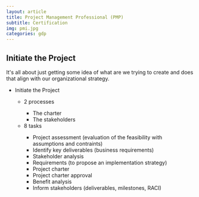 ```yaml
---
layout: article
title: Project Management Professional (PMP)
subtitle: Certification
img: pmi.jpg
categories: gdp
---
```


<div class="body">
  
  <h2>Initiate the Project</h2>
  <p>It's all about just getting some idea of what are we trying to create and does that align with our organizational strategy.</p>
  <ul>
    <li>Initiate the Project</li>
    <ul>
      <li>2 processes</li>
      <ul>
        <li>The charter</li>
        <li>The stakeholders</li>
      </ul>
      <li>8 tasks</li>
      <ul>
        <li>Project assessment (evaluation of the feasibility with assumptions and contraints)</li>
        <li>Identify key deliverables (business requirements)</li>
        <li>Stakeholder analysis</li>
        <li>Requirements (to propose an implementation strategy)</li>
        <li>Project charter</li>
        <li>Project charter approval</li>
        <li>Benefit analysis</li>
        <li>Inform stakeholders (deliverables, milestones, RACI)</li>
      </ul>
    </ul>
  </ul>

</div>

